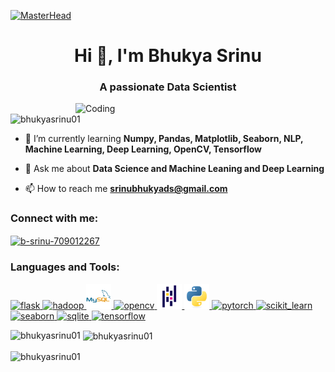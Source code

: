  [![MasterHead](https://dribbble.com/shots/5504725-Data-Analytics-Animation-Header)](https://github.com/BhukyaSrinu01)
<h1 align="center">Hi 👋, I'm Bhukya Srinu</h1>
<h3 align="center">A passionate Data Scientist</h3>
<img align='right' alt='Coding' width='400' src='https://cdn.dribbble.com/users/1162077/screenshots/3848914/programmer.gif'

<p align="left"> <img src="https://komarev.com/ghpvc/?username=bhukyasrinu01&label=Profile%20views&color=0e75b6&style=flat" alt="bhukyasrinu01" /> </p>

- 🌱 I’m currently learning **Numpy, Pandas, Matplotlib, Seaborn, NLP, Machine Learning, Deep Learning, OpenCV, Tensorflow**

- 💬 Ask me about **Data Science and Machine Leaning and Deep Learning**

- 📫 How to reach me **srinubhukyads@gmail.com**

<h3 align="left">Connect with me:</h3>
<p align="left">
<a href="https://linkedin.com/in/b-srinu-709012267" target="blank"><img align="center" src="https://raw.githubusercontent.com/rahuldkjain/github-profile-readme-generator/master/src/images/icons/Social/linked-in-alt.svg" alt="b-srinu-709012267" height="30" width="40" /></a>
</p>

<h3 align="left">Languages and Tools:</h3>
<p align="left"> <a href="https://flask.palletsprojects.com/" target="_blank" rel="noreferrer"> <img src="https://www.vectorlogo.zone/logos/pocoo_flask/pocoo_flask-icon.svg" alt="flask" width="40" height="40"/> </a> <a href="https://hadoop.apache.org/" target="_blank" rel="noreferrer"> <img src="https://www.vectorlogo.zone/logos/apache_hadoop/apache_hadoop-icon.svg" alt="hadoop" width="40" height="40"/> </a> <a href="https://www.mysql.com/" target="_blank" rel="noreferrer"> <img src="https://raw.githubusercontent.com/devicons/devicon/master/icons/mysql/mysql-original-wordmark.svg" alt="mysql" width="40" height="40"/> </a> <a href="https://opencv.org/" target="_blank" rel="noreferrer"> <img src="https://www.vectorlogo.zone/logos/opencv/opencv-icon.svg" alt="opencv" width="40" height="40"/> </a> <a href="https://pandas.pydata.org/" target="_blank" rel="noreferrer"> <img src="https://raw.githubusercontent.com/devicons/devicon/2ae2a900d2f041da66e950e4d48052658d850630/icons/pandas/pandas-original.svg" alt="pandas" width="40" height="40"/> </a> <a href="https://www.python.org" target="_blank" rel="noreferrer"> <img src="https://raw.githubusercontent.com/devicons/devicon/master/icons/python/python-original.svg" alt="python" width="40" height="40"/> </a> <a href="https://pytorch.org/" target="_blank" rel="noreferrer"> <img src="https://www.vectorlogo.zone/logos/pytorch/pytorch-icon.svg" alt="pytorch" width="40" height="40"/> </a> <a href="https://scikit-learn.org/" target="_blank" rel="noreferrer"> <img src="https://upload.wikimedia.org/wikipedia/commons/0/05/Scikit_learn_logo_small.svg" alt="scikit_learn" width="40" height="40"/> </a> <a href="https://seaborn.pydata.org/" target="_blank" rel="noreferrer"> <img src="https://seaborn.pydata.org/_images/logo-mark-lightbg.svg" alt="seaborn" width="40" height="40"/> </a> <a href="https://www.sqlite.org/" target="_blank" rel="noreferrer"> <img src="https://www.vectorlogo.zone/logos/sqlite/sqlite-icon.svg" alt="sqlite" width="40" height="40"/> </a> <a href="https://www.tensorflow.org" target="_blank" rel="noreferrer"> <img src="https://www.vectorlogo.zone/logos/tensorflow/tensorflow-icon.svg" alt="tensorflow" width="40" height="40"/> </a> </p>

<p><img align="left" src="https://github-readme-stats.vercel.app/api/top-langs?username=bhukyasrinu01&show_icons=true&locale=en&layout=compact" alt="bhukyasrinu01" /></p>

<p>&nbsp;<img align="center" src="https://github-readme-stats.vercel.app/api?username=bhukyasrinu01&show_icons=true&locale=en" alt="bhukyasrinu01" /></p>

<p><img align="center" src="https://github-readme-streak-stats.herokuapp.com/?user=bhukyasrinu01&" alt="bhukyasrinu01" /></p>
